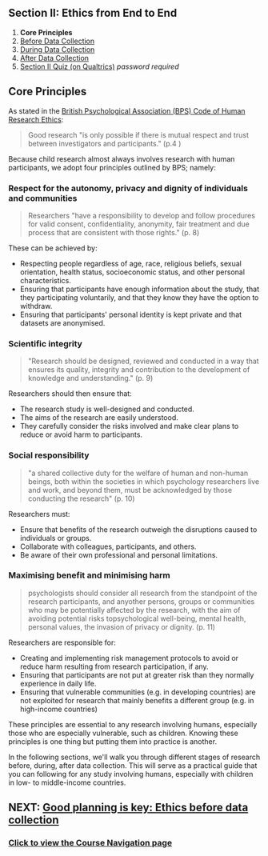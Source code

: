 ## Section II: Ethics from End to End

1. **Core Principles**
2. [Before Data Collection](endto-before.md)
3. [During Data Collection](endto-during.md)
4. [After Data Collection](endto-after.md)
5. [Section II Quiz (on Qualtrics)](https://oxfordeducation.eu.qualtrics.com/jfe/form/SV_bPHRKTydLSyDzRH) *password required*

## Core Principles

As stated in the [British Psychological Association (BPS) Code of Human Research Ethics](https://www.bps.org.uk/sites/bps.org.uk/files/Policy/Policy%20-%20Files/BPS%20Code%20of%20Human%20Research%20Ethics.pdf):

> Good research "is only possible if there is mutual respect and trust between investigators and participants." (p.4 )

Because child research almost always involves research with human participants, we adopt four principles outlined by BPS; namely:

### **Respect for the autonomy, privacy and dignity of individuals and communities**

> Researchers "have a responsibility to develop and follow procedures for valid consent, confidentiality, anonymity, fair treatment and due process that are consistent with those rights." (p. 8)

These can be achieved by:
- Respecting people regardless of age, race, religious beliefs, sexual orientation, health status, socioeconomic status, and other personal characteristics.
- Ensuring that participants have enough information about the study, that they participating voluntarily, and that they know they have the option to withdraw.
- Ensuring that participants' personal identity is kept private and that datasets are anonymised.

### **Scientific integrity**

> "Research should be designed, reviewed and conducted in a way that ensures its quality, integrity and contribution to the development of knowledge and understanding." (p. 9)

Researchers should then ensure that:
- The research study is well-designed and conducted.
- The aims of the research are easily understood.
- They carefully consider the risks involved and make clear plans to reduce or avoid harm to participants. 

### **Social responsibility**

> "a shared collective duty for the welfare of human and non-human beings, both within the societies in which psychology researchers live and work, and beyond them, must be acknowledged by those conducting the research" (p. 10)

Researchers must:
- Ensure that benefits of the research outweigh the disruptions caused to individuals or groups.
- Collaborate with colleagues, participants, and others.
- Be aware of their own professional and personal limitations.

### **Maximising benefit and minimising harm**

> psychologists should consider all research from the standpoint of the research participants, and anyother persons, groups or communities who may be potentially affected by the research, with the aim of avoiding potential risks topsychological well-being, mental health, personal values, the invasion of privacy or dignity. (p. 11)

Researchers are responsible for:
- Creating and implementing risk management protocols to avoid or reduce harm resulting from research participation, if any.
- Ensuring that participants are not put at greater risk than they normally experience in daily life.
- Ensuring that vulnerable communities (e.g. in developing countries) are not exploited for research that mainly benefits a different group (e.g. in high-income countries)

These principles are essential to any research involving humans, especially those who are especially vulnerable, such as children. Knowing these principles is one thing but putting them into practice is another. 

In the following sections, we'll walk you through different stages of research before, during, after data collection. This will serve as a practical guide that you can following for any study involving humans, especially with children in low- to middle-income countries.

## NEXT: [Good planning is key: Ethics before data collection](endto-before.md)
### [Click to view the Course Navigation page](toc.md)
